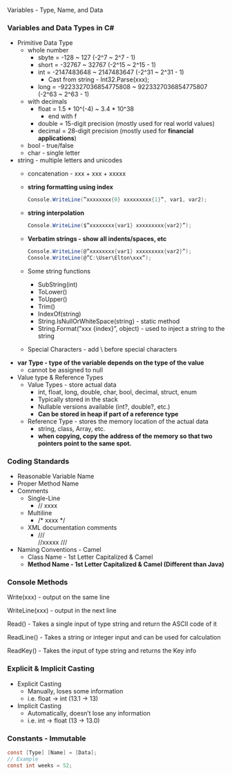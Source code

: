 Variables - Type, Name, and Data

### Variables and Data Types in C#

- Primitive Data Type
    - whole number
        - sbyte = -128 ~ 127 (-2^7 ~ 2^7 - 1)
        - short = -32767 ~ 32767 (-2^15 ~ 2^15 - 1)
        - int = -2147483648 ~ 2147483647 (-2^31 ~ 2^31 - 1)
            - Cast from string - Int32.Parse(xxx);
        - long = -9223327036854775808 ~ 9223327036854775807 (-2^63 ~ 2^63 - 1)
    - with decimals
        - float = 1.5 * 10^(-4) ~ 3.4 * 10^38
            - end with f
        - double = 15-digit precision (mostly used for real world values)
        - decimal = 28-digit precision (mostly used for **financial applications**)
    - bool - true/false
    - char - single letter
- string - multiple letters and unicodes
    - concatenation - xxx + xxx + xxxxx
    - **string formatting using index**
        
        ```csharp
        Console.WriteLine(”xxxxxxxx{0} xxxxxxxxx{1}”, var1, var2);
        ```
        
    - **string interpolation**
        
        ```csharp
        Console.WriteLine($”xxxxxxxx{var1} xxxxxxxxx{var2}”);
        ```
        
    - **Verbatim strings - show all indents/spaces, etc**
        
        ```csharp
        Console.WriteLine(@”xxxxxxxx{var1} xxxxxxxxx{var2}”);
        Console.WriteLine(@”C:\User\Elton\xxx”);
        ```
        
    - Some string functions
        - SubString(int)
        - ToLower()
        - ToUpper()
        - Trim()
        - IndexOf(string)
        - String.IsNullOrWhiteSpace(string) - static method
        - String.Format(”xxx {index}”, object) - used to inject a string to the string
    - Special Characters - add \ before special characters
- **var Type - type of the variable depends on the type of the value**
    - cannot be assigned to null
- Value type & Reference Types
    - Value Types - store actual data
        - int, float, long, double, char, bool, decimal, struct, enum
        - Typically stored in the stack
        - Nullable versions available (int?, double?, etc.)
        - **Can be stored in heap if part of a reference type**
    - Reference Type - stores the memory location of the actual data
        - string, class, Array, etc.
        - **when copying, copy the address of the memory so that two pointers point to the same spot.**

### Coding Standards

- Reasonable Variable Name
- Proper Method Name
- Comments
    - Single-Line
        - // xxxx
    - Multiline
        - /* xxxx */
    - XML documentation comments
        - ///<summary> //xxxxx ///</summary>
- Naming Conventions - Camel
    - Class Name - 1st Letter Capitalized & Camel
    - **Method Name - 1st Letter Capitalized & Camel (Different than Java)**

### Console Methods

Write(xxx) - output on the same line

WriteLine(xxx) - output in the next line

Read() - Takes a single input of type string and return the ASCII code of it

ReadLine() - Takes a string or integer input and can be used for calculation

ReadKey() - Takes the input of type string and returns the Key info

### Explicit & Implicit Casting

- Explicit Casting
    - Manually, loses some information
    - i.e. float → int (13.1 → 13)
- Implicit Casting
    - Automatically, doesn’t lose any information
    - i.e. int →  float (13 → 13.0)

### Constants - Immutable

```csharp
const [Type] [Name] = [Data];
// Example
const int weeks = 52;
```